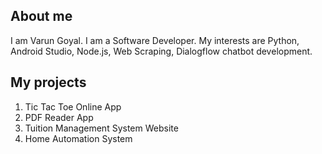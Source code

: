 ## About me

I am Varun Goyal. I am a Software Developer. My interests are Python, Android Studio, Node.js, Web Scraping, Dialogflow chatbot development.

## My projects

1. Tic Tac Toe Online App
2. PDF Reader App
3. Tuition Management System Website
4. Home Automation System
